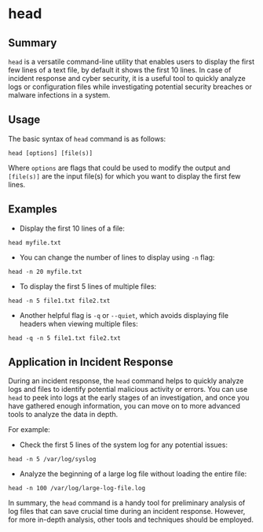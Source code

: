 # head

## Summary

`head` is a versatile command-line utility that enables users to display the first few lines of a text file, by default it shows the first 10 lines. In case of incident response and cyber security, it is a useful tool to quickly analyze logs or configuration files while investigating potential security breaches or malware infections in a system.

## Usage

The basic syntax of `head` command is as follows:

```
head [options] [file(s)]
```

Where `options` are flags that could be used to modify the output and `[file(s)]` are the input file(s) for which you want to display the first few lines.

## Examples

- Display the first 10 lines of a file:

```
head myfile.txt
```

- You can change the number of lines to display using `-n` flag:

```
head -n 20 myfile.txt
```

- To display the first 5 lines of multiple files:

```
head -n 5 file1.txt file2.txt
```

- Another helpful flag is `-q` or `--quiet`, which avoids displaying file headers when viewing multiple files:

```
head -q -n 5 file1.txt file2.txt
```

## Application in Incident Response

During an incident response, the `head` command helps to quickly analyze logs and files to identify potential malicious activity or errors. You can use `head` to peek into logs at the early stages of an investigation, and once you have gathered enough information, you can move on to more advanced tools to analyze the data in depth.

For example:

- Check the first 5 lines of the system log for any potential issues:

```
head -n 5 /var/log/syslog
```

- Analyze the beginning of a large log file without loading the entire file:

```
head -n 100 /var/log/large-log-file.log
```

In summary, the `head` command is a handy tool for preliminary analysis of log files that can save crucial time during an incident response. However, for more in-depth analysis, other tools and techniques should be employed.

